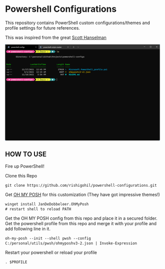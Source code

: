 # Powershell Configurations
This repository contains PowerShell custom configurations/themes and profile settings for future references. 

This was inspired from the great [Scott Hanselman](https://www.hanselman.com/blog/my-ultimate-powershell-prompt-with-oh-my-posh-and-the-windows-terminal)

![Screenshot](assets/pwsh-screen-grab.png)

## HOW TO USE

Fire up PowerShell!

Clone this Repo

```
git clone https://github.com/rishigohil/powershell-configurations.git
```


Get [OH MY POSH](https://ohmyposh.dev/) for this customization (They have got impressive themes!)
```
winget install JanDeDobbeleer.OhMyPosh
# restart shell to reload PATH
```


Get the OH MY POSH config from this repo and place it in a secured folder. 
Get the powershell profile from this repo and merge it with your profile and add following line in it.

```
oh-my-posh --init --shell pwsh --config C:/personal/utils/pwsh/ohmyposhv3-2.json | Invoke-Expression
```

Restart your powershell or reload your profile

```
. $PROFILE
```

